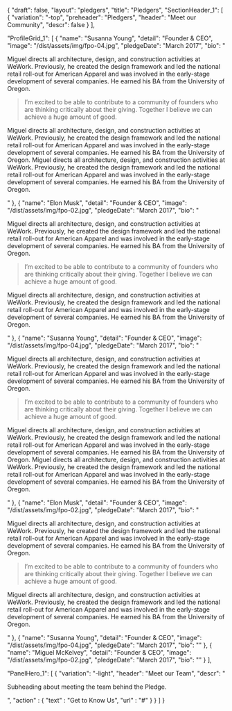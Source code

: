 {
"draft": false,
"layout": "pledgers",
"title": "Pledgers",
"SectionHeader_1": [
{
"variation": "-top",
"preheader": "Pledgers",
"header": "Meet our Community",
"descr": false
}
],

"ProfileGrid_1": [
{
"name": "Susanna Young",
"detail": "Founder & CEO",
"image": "/dist/assets/img/fpo-04.jpg",
"pledgeDate": "March 2017",
"bio": "<p>Miguel directs all architecture, design, and construction activities at WeWork. Previously, he created the design framework and led the national retail roll-out for American Apparel and was involved in the early-stage development of several companies. He earned his BA from the University of Oregon.</p><blockquote>I’m excited to be able to contribute to a community of founders who are thinking critically about their giving. Together I believe we can achieve a huge amount of good.</blockquote><p>Miguel directs all architecture, design, and construction activities at WeWork. Previously, he created the design framework and led the national retail roll-out for American Apparel and was involved in the early-stage development of several companies. He earned his BA from the University of Oregon. Miguel directs all architecture, design, and construction activities at WeWork. Previously, he created the design framework and led the national retail roll-out for American Apparel and was involved in the early-stage development of several companies. He earned his BA from the University of Oregon.</p>"
},
{
"name": "Elon Musk",
"detail": "Founder & CEO",
"image": "/dist/assets/img/fpo-02.jpg",
"pledgeDate": "March 2017",
"bio": "<p>Miguel directs all architecture, design, and construction activities at WeWork. Previously, he created the design framework and led the national retail roll-out for American Apparel and was involved in the early-stage development of several companies. He earned his BA from the University of Oregon.</p><blockquote>I’m excited to be able to contribute to a community of founders who are thinking critically about their giving. Together I believe we can achieve a huge amount of good.</blockquote><p>Miguel directs all architecture, design, and construction activities at WeWork. Previously, he created the design framework and led the national retail roll-out for American Apparel and was involved in the early-stage development of several companies. He earned his BA from the University of Oregon.</p>"
},
{
"name": "Susanna Young",
"detail": "Founder & CEO",
"image": "/dist/assets/img/fpo-04.jpg",
"pledgeDate": "March 2017",
"bio": "<p>Miguel directs all architecture, design, and construction activities at WeWork. Previously, he created the design framework and led the national retail roll-out for American Apparel and was involved in the early-stage development of several companies. He earned his BA from the University of Oregon.</p><blockquote>I’m excited to be able to contribute to a community of founders who are thinking critically about their giving. Together I believe we can achieve a huge amount of good.</blockquote><p>Miguel directs all architecture, design, and construction activities at WeWork. Previously, he created the design framework and led the national retail roll-out for American Apparel and was involved in the early-stage development of several companies. He earned his BA from the University of Oregon. Miguel directs all architecture, design, and construction activities at WeWork. Previously, he created the design framework and led the national retail roll-out for American Apparel and was involved in the early-stage development of several companies. He earned his BA from the University of Oregon.</p>"
},
{
"name": "Elon Musk",
"detail": "Founder & CEO",
"image": "/dist/assets/img/fpo-02.jpg",
"pledgeDate": "March 2017",
"bio": "<p>Miguel directs all architecture, design, and construction activities at WeWork. Previously, he created the design framework and led the national retail roll-out for American Apparel and was involved in the early-stage development of several companies. He earned his BA from the University of Oregon.</p><blockquote>I’m excited to be able to contribute to a community of founders who are thinking critically about their giving. Together I believe we can achieve a huge amount of good.</blockquote><p>Miguel directs all architecture, design, and construction activities at WeWork. Previously, he created the design framework and led the national retail roll-out for American Apparel and was involved in the early-stage development of several companies. He earned his BA from the University of Oregon.</p>"
},
{
"name": "Susanna Young",
"detail": "Founder & CEO",
"image": "/dist/assets/img/fpo-04.jpg",
"pledgeDate": "March 2017",
"bio": ""
},
{
"name": "Miguel McKelvey",
"detail": "Founder & CEO",
"image": "/dist/assets/img/fpo-02.jpg",
"pledgeDate": "March 2017",
"bio": ""
}
],

"PanelHero_1": [
{
"variation": "-light",
"header": "Meet our Team",
"descr": "<p>Subheading about meeting the team behind the Pledge.</p>",
"action" : {
"text" : "Get to Know Us",
"url" : "#"
}
}
]
}
